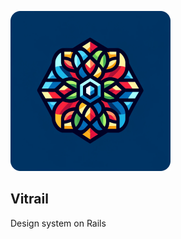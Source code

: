 ![Vitrail logo](images/vitrail_logo.png)<!-- .element: height="200" -->

## Vitrail

Design system on Rails

